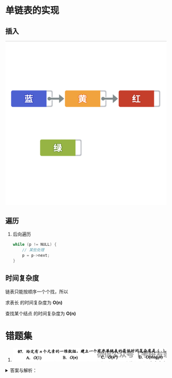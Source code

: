 # 单链表的实现

## 插入

![1665218795671](../images/1665218795671.gif)

## 遍历
1. 后向遍历
    ```c++
    while (p != NULL) {
        // 某些处理
        p = p->next;
    }
    ```

## 时间复杂度

链表只能按顺序一个个找，所以

求表长 的时间复杂度为 **O(n)**

查找某个结点 的时间复杂度为 **O(n)**

# 错题集
1. ![IMG_0217](../images/IMG_0217.PNG)
<details>
  <summary>答案与解析：</summary>
  <br />
  答案： D
  <br />
  解析：<br />
  如果先建立链表，然后依次插入建立有序表，每次插入都需要遍历一次链表寻找插入位置，时间复杂度为O(n<sup>2</sup>)。<br />
  如果先对数组排序，再建立链表，建立链表的时间复杂度为O(n)，数组排序的最好时间复杂度为O(n log<sub>2</sub>n)，总时间复杂度为O(n log<sub>2</sub>n)。
</details>